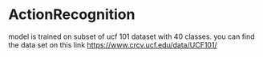 # ActionRecognition
model is trained on subset of ucf 101 dataset  with 40 classes. you can find the data set on this link https://www.crcv.ucf.edu/data/UCF101/
